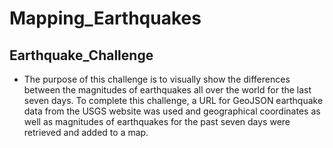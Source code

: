 # Mapping_Earthquakes

## Earthquake_Challenge
- The purpose of this challenge is to visually show the differences between the magnitudes of earthquakes all over the world for the last seven days. To complete this challenge, a URL for GeoJSON earthquake data from the USGS website was used and geographical coordinates as well as magnitudes of earthquakes for the past seven days were retrieved and added to a map.
